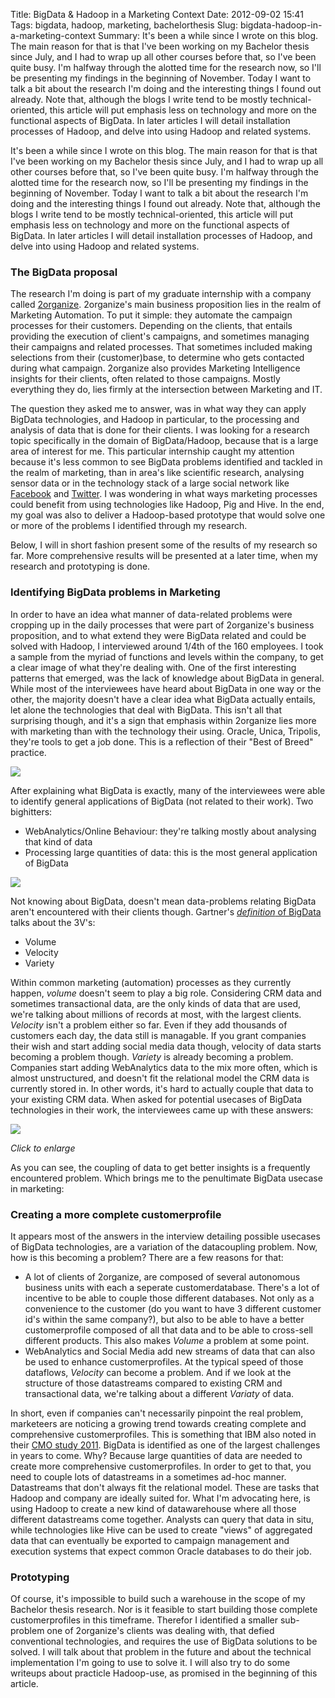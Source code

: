 Title: BigData & Hadoop in a Marketing Context
Date: 2012-09-02 15:41
Tags: bigdata, hadoop, marketing, bachelorthesis
Slug: bigdata-hadoop-in-a-marketing-context
Summary: It's been a while since I wrote on this blog. The main reason for that is that I've been working on my Bachelor thesis since July, and I had to wrap up all other courses before that, so I've been quite busy. I'm halfway through the alotted time for the research now, so I'll be presenting my findings in the beginning of November. Today I want to talk a bit about the research I'm doing and the interesting things I found out already. Note that, although the blogs I write tend to be mostly technical-oriented, this article will put emphasis less on technology and more on the functional aspects of BigData. In later articles I will detail installation processes of Hadoop, and delve into using Hadoop and related systems.

It's been a while since I wrote on this blog. The main reason for that is that I've been working on my Bachelor thesis since July, and I had to wrap up all other courses before that, so I've been quite busy. I'm halfway through the alotted time for the research now, so I'll be presenting my findings in the beginning of November. Today I want to talk a bit about the research I'm doing and the interesting things I found out already. Note that, although the blogs I write tend to be mostly technical-oriented, this article will put emphasis less on technology and more on the functional aspects of BigData. In later articles I will detail installation processes of Hadoop, and delve into using Hadoop and related systems.

### The BigData proposal
The research I'm doing is part of my graduate internship with a company called [2organize](http://www.2organize.com). 2organize's main business proposition lies in the realm of Marketing Automation. To put it simple: they automate the campaign processes for their customers. Depending on the clients, that entails providing the execution of client's campaigns, and sometimes managing their campaigns and related processes. That sometimes included making selections from their (customer)base, to determine who gets contacted during what campaign. 2organize also provides Marketing Intelligence insights for their clients, often related to those campaigns. Mostly everything they do, lies firmly at the intersection between Marketing and IT.

The question they asked me to answer, was in what way they can apply BigData technologies, and Hadoop in particular, to the processing and analysis of data that is done for their clients. I was looking for a research topic specifically in the domain of BigData/Hadoop, because that is a large area of interest for me. This particular internship caught my attention because it's less common to see BigData problems identified and tackled in the realm of marketing, than in area's like scientific research, analysing sensor data or in the technology stack of a large social network like [Facebook](www.facebook.com) and [Twitter](www.twitter.com). I was wondering in what ways marketing processes could benefit from using technologies like Hadoop, Pig and Hive. In the end, my goal was also to deliver a Hadoop-based prototype that would solve one or more of the problems I identified through my research.

Below, I will in short fashion present some of the results of my research so far. More comprehensive results will be presented at a later time, when my research and prototyping is done.

### Identifying BigData problems in Marketing
In order to have an idea what manner of data-related problems were cropping up in the daily processes that were part of 2organize's business proposition, and to what extend they were BigData related and could be solved with Hadoop, I interviewed around 1/4th of the 160 employees. I took a sample from the myriad of functions and levels within the company, to get a clear image of what they're dealing with. 
One of the first interesting patterns that emerged, was the lack of knowledge about BigData in general. While most of the interviewees have heard about BigData in one way or the other, the majority doesn't have a clear idea what BigData actually entails, let alone the technologies that deal with BigData. This isn't all that surprising though, and it's a sign that emphasis within 2organize lies more with marketing than with the technology their using. Oracle, Unica, Tripolis, they're tools to get a job done. This is a reflection of their "Best of Breed" practice.

![](|filename|/images/bigdata-familiarity.png)

After explaining what BigData is exactly, many of the interviewees were able to identify general applications of BigData (not related to their work). Two bighitters:

- WebAnalytics/Online Behaviour: they're talking mostly about analysing that kind of data
- Processing large quantities of data: this is the most general application of BigData

![](|filename|/images/general-bigdata-applications.png)

Not knowing about BigData, doesn't mean data-problems relating BigData aren't encountered with their clients though. Gartner's [_definition_ of BigData](http://blogs.gartner.com/doug-laney/deja-vvvue-others-claiming-gartners-volume-velocity-variety-construct-for-big-data/) talks about the 3V's:

- Volume
- Velocity
- Variety

Within common marketing (automation) processes as they currently happen, _volume_ doesn't seem to play a big role. Considering CRM data and sometimes transactional data, are the only kinds of data that are used, we're talking about millions of records at most, with the largest clients. _Velocity_ isn't a problem either so far. Even if they add thousands of customers each day, the data still is managable. If you grant companies their wish and start adding social media data though, velocity of data starts becoming a problem though. _Variety_ is already becoming a problem. Companies start adding WebAnalytics data to the mix more often, which is almost unstructured, and doesn't fit the relational model the CRM data is currently stored in. In other words, it's hard to actually couple that data to your existing CRM data.
When asked for potential usecases of BigData technologies in their work, the interviewees came up with these answers:

[![](|filename|/images/hadoop-bigdata-applications-small.png)](|filename|/images/hadoop-bigdata-applications.png)

_Click to enlarge_

As you can see, the coupling of data to get better insights is a frequently encountered problem. Which brings me to the penultimate BigData usecase in marketing:

### Creating a more complete customerprofile
It appears most of the answers in the interview detailing possible usecases of BigData technologies, are a variation of the datacoupling problem. Now, how is this becoming a problem? There are a few reasons for that:

- A lot of clients of 2organize, are composed of several autonomous business units with each a seperate customerdatabase. There's a lot of incentive to be able to couple those different databases. Not only as a convenience to the customer (do you want to have 3 different customer id's within the same company?), but also to be able to have a better customerprofile composed of all that data and to be able to cross-sell different products. This also makes _Volume_ a problem at some point.
- WebAnalytics and Social Media add new streams of data that can also be used to enhance customerprofiles. At the typical speed of those dataflows, _Velocity_ can become a problem. And if we look at the structure of those datastreams compared to existing CRM and transactional data, we're talking about a different _Variaty_ of data.

In short, even if companies can't necessarily pinpoint the real problem, marketeers are noticing a growing trend towards creating complete and comprehensive customerprofiles. This is something that IBM also noted in their [CMO study 2011](http://www-935.ibm.com/services/us/cmo/cmostudy2011/cmo-registration.html). BigData is identified as one of the largest challenges in years to come. Why? Because large quantities of data are needed to create more comprehensive customerprofiles. In order to get to that, you need to couple lots of datastreams in a sometimes ad-hoc manner. Datastreams that don't always fit the relational model. These are tasks that Hadoop and company are ideally suited for. What I'm advocating here, is using Hadoop to create a new kind of datawarehouse where all those different datastreams come together. Analysts can query that data in situ, while technologies like Hive can be used to create "views" of aggregated data that can eventually be exported to campaign management and execution systems that expect common Oracle databases to do their job.

### Prototyping
Of course, it's impossible to build such a warehouse in the scope of my Bachelor thesis research. Nor is it feasible to start building those complete customerprofiles in this timeframe. Therefor I identified a smaller sub-problem one of 2organize's clients was dealing with, that defied conventional technologies, and requires the use of BigData solutions to be solved. I will talk about that problem in the future and about the technical implementation I'm going to use to solve it. I will also try to do some writeups about practicle Hadoop-use, as promised in the beginning of this article.